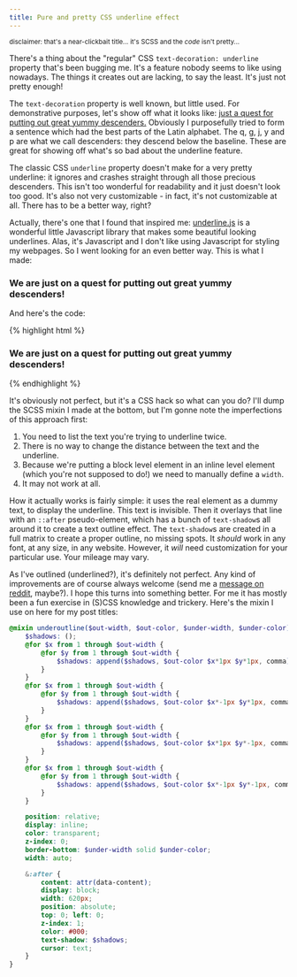 ```yaml
---
title: Pure and pretty CSS underline effect
---
```


<small>disclaimer: that's a near-clickbait title... it's SCSS and the _code_
isn't pretty...</small>

There's a thing about the "regular" CSS `text-decoration: underline`
property that's been bugging me. It's a feature nobody seems to like using
nowadays. The things it creates out are lacking, to say the least. It's just
not pretty enough!

The `text-decoration` property is well known, but little used. For
demonstrative purposes, let's show off what it looks like: <span
style="text-decoration: underline">just a quest for putting out great yummy
descenders.</span> Obviously I purposefully tried to form a sentence which had
the best parts of the Latin alphabet. The q, g, j, y and p are what we call
descenders: they descend below the baseline. These are great for showing off
what's so bad about the underline feature.

The classic CSS `underline` property doesn't make for a very pretty underline:
it ignores and crashes straight through all those precious descenders. This
isn't too wonderful for readability and it just doesn't look too good. It's
also not very customizable - in fact, it's not customizable at all. There has
to be a better way, right?

Actually, there's one that I found that inspired me:
[underline.js](http://wentin.github.io/underlineJS/) is a wonderful little
Javascript library that makes some beautiful looking underlines. Alas, it's
Javascript and I don't like using Javascript for styling my webpages. So I went
looking for an even better way. This is what I made:

<h3><span data-content="We are just on a quest for putting out great yummy
descenders!" class="underline">We are just on a quest for putting out great
yummy descenders!</span></h3>

And here's the code:

{% highlight html %}
<h3>
  <span
   data-content="We are just on a quest for putting out great yummy descenders!"
   class="underline">
    We are just on a quest for putting out great yummy descenders!
  </span>
</h3>
{% endhighlight %}

It's obviously not perfect, but it's a CSS hack so what can you do? I'll dump
the SCSS mixin I made at the bottom, but I'm gonne note the imperfections of
this approach first:

1. You need to list the text you're trying to underline twice.
2. There is no way to change the distance between the text and the underline.
3. Because we're putting a block level element in an inline level element
   (which you're not supposed to do!) we need to manually define a `width`.
4. It may not work at all.

How it actually works is fairly simple: it uses the real element as a dummy
text, to display the underline. This text is invisible. Then it overlays that
line with an `::after` pseudo-element, which has a bunch of `text-shadow`s all
around it to create a text outline effect. The `text-shadow`s are created in a
full matrix to create a proper outline, no missing spots. It _should_ work in
any font, at any size, in any website. However, it _will_ need customization
for your particular use. Your mileage may vary.

As I've outlined (underlined?), it's definitely not perfect. Any kind of
improvements are of course always welcome (send me a [message on
reddit](http://reddit.com/u/TotempaaltJ), maybe?). I hope this turns into
something better. For me it has mostly been a fun exercise in (S)CSS knowledge
and trickery.  Here's the mixin I use on here for my post titles:

```scss
@mixin underoutline($out-width, $out-color, $under-width, $under-color) {
    $shadows: ();
    @for $x from 1 through $out-width {
        @for $y from 1 through $out-width {
            $shadows: append($shadows, $out-color $x*1px $y*1px, comma);
        }
    }
    @for $x from 1 through $out-width {
        @for $y from 1 through $out-width {
            $shadows: append($shadows, $out-color $x*-1px $y*1px, comma);
        }
    }
    @for $x from 1 through $out-width {
        @for $y from 1 through $out-width {
            $shadows: append($shadows, $out-color $x*1px $y*-1px, comma);
        }
    }
    @for $x from 1 through $out-width {
        @for $y from 1 through $out-width {
            $shadows: append($shadows, $out-color $x*-1px $y*-1px, comma);
        }
    }

    position: relative;
    display: inline;
    color: transparent;
    z-index: 0;
    border-bottom: $under-width solid $under-color;
    width: auto;

    &:after {
        content: attr(data-content);
        display: block;
        width: 620px;
        position: absolute;
        top: 0; left: 0;
        z-index: 1;
        color: #000;
        text-shadow: $shadows;
        cursor: text;
    }
}
```
